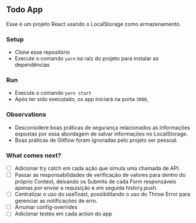 ## Todo App

Esse é um projeto React usando o LocalStorage como armazenamento.

### Setup

- Clone esse repositório
- Execute o comando `yarn` na raíz do projeto para instalar as dependências

### Run

- Execute o comando `yarn start`
- Após ter sido executado, os app iniciará na porta `3000`,

### Observations

- Desconsidere boas práticas de segurança relacionados as informações expostas por essa abordagem de salvar informações no LocalStorage.
- Boas práticas de Gitflow foram ignoradas pelo projeto ser pessoal.

### What comes next?

- [ ] Adicionar try catch em cada ação que simula uma chamada de API.
- [ ] Passar as responsabilidades de verificação de valores para dentro do próprio Context, deixando os Submits de cada Form responsáveis apenas por enviar a requisição e em seguida history.push.
- [ ] Centralizar o uso do useToast, possibilitando o uso do Throw Error para gerenciar as notificações de erro.
- [ ] Arrumar config-overrides
- [ ] Adicionar testes em cada action do app